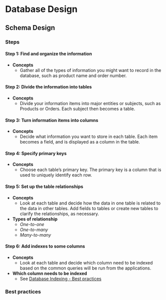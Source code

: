 # Database Design

## Schema Design
### Steps
#### Step 1: Find and organize the information
- **Concepts**
   - Gather all of the types of information you might want to record in the database, such as product name and order number.
 
#### Step 2: Divide the information into tables
- **Concepts**
   - Divide your information items into major entities or subjects, such as Products or Orders. Each subject then becomes a table.

#### Step 3: Turn information items into columns 
- **Concepts**
   - Decide what information you want to store in each table. Each item becomes a field, and is displayed as a column in the table. 

#### Step 4: Specify primary keys   
- **Concepts**
   - Choose each table’s primary key. The primary key is a column that is used to uniquely identify each row.

#### Step 5: Set up the table relationships 
- **Concepts**
   - Look at each table and decide how the data in one table is related to the data in other tables. Add fields to tables or create new tables to clarify the relationships, as necessary.
- **Types of relationship**
   - *One-to-one*
   - *One-to-many*
   - *Many-to-many*

#### Step 6: Add indexes to some columns
- **Concepts**
   - Look at each table and decide which column need to be indexed based on the common queries will be run from the applications.
- **Which column needs to be indexed**
   - See [Database Indexing - Best practices](Database_Indexing.md#best-practices)

### Best practices

